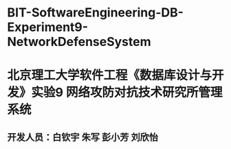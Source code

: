 # BIT-SoftwareEngineering-DB-Experiment9-NetworkDefenseSystem
# 北京理工大学软件工程《数据库设计与开发》实验9   网络攻防对抗技术研究所管理系统  
## 开发人员：白钦宇 朱写 彭小芳 刘欣怡
